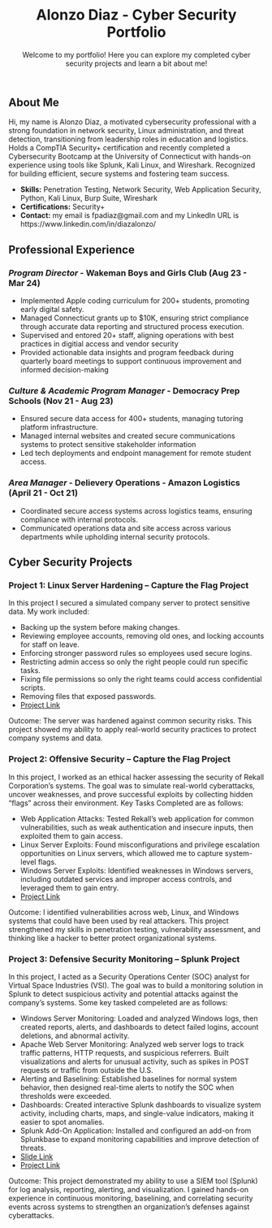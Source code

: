 <!DOCTYPE html>
  <header>
    <h1> Alonzo Diaz - Cyber Security Portfolio</h1>
    <p>Welcome to my portfolio! Here you can explore my completed cyber security projects and learn a bit about me!</p>
  </header>
  <section class="about">
    <h2>About Me</h2>
    <p>
      Hi, my name is Alonzo Diaz, a motivated cybersecurity professional with a strong foundation in network security, Linux administration, and threat detection, transitioning from leadership roles in education and logistics. Holds a CompTIA Security+ certification and recently completed a Cybersecurity Bootcamp at the University of Connecticut with hands-on experience using tools like Splunk, Kali Linux, and Wireshark. Recognized for building efficient, secure systems and fostering team success.
    </p>
    <ul>
      <li><strong>Skills:</strong> Penetration Testing, Network Security, Web Application Security, Python, Kali Linux, Burp Suite, Wireshark</li>
      <li><strong>Certifications:</strong> Security+ </li>
      <li><strong>Contact:</strong> my email is fpadiaz@gmail.com and my LinkedIn URL is https://www.linkedin.com/in/diazalonzo/ </li>
    </ul>
  </section>
  <section class="Professional experience">
    <h2> Professional Experience </h2>
    <div class="Professional experience">
      <h3> <i>Program Director</i> - Wakeman Boys and Girls Club (Aug 23 - Mar 24)</h3>
      <ul> 
      <li> Implemented Apple coding curriculum for 200+ students, promoting early digital safety.  </li>
      <li> Managed Connecticut grants up to $10K, ensuring strict compliance through accurate data reporting and
structured process execution.
</li>
      <li> Supervised and entored 20+ staff, aligning operations with best practices in digitial access and vendor security </li>
        <li>Provided actionable data insights and program feedback during quarterly board meetings to support
continuous improvement and informed decision-making</li>
      </ul>
      </div>
     <div class="Professional experience">
     <h3> <i> Culture & Academic Program Manager</i> - Democracy Prep Schools (Nov 21 - Aug 23) </h3>
     <ul>
       <li>Ensured secure data access for 400+ students, managing tutoring platform infrastructure.
 </li>
       <li>Managed internal websites and created secure communications systems to protect sensitive stakeholder
information</li>
       <li>Led tech deployments and endpoint management for remote student access.</li>
     </ul>
     </div>
    <div class="Professional experience">
    <h3><i>Area Manager</i> - Delievery Operations - Amazon Logistics (April 21 - Oct 21) </h3>
    <ul>
     <li>Coordinated secure access systems across logistics teams, ensuring compliance with internal protocols.
</li>
<li>Communicated operations data and site access across various departments while upholding internal
security protocols.
</li>
     </ul>
    </div>
     
      
  <section class="projects">
    <h2>Cyber Security Projects</h2>
    <div class="project">
      <h3>Project 1: Linux Server Hardening – Capture the Flag Project </h3>
      <p> In this project I secured a simulated company server to protect sensitive data. My work included:
</p>
      <ul>
        <li>Backing up the system before making changes.</li>
        <li>Reviewing employee accounts, removing old ones, and locking accounts for staff on leave.</li>
        <li>Enforcing stronger password rules so employees used secure logins.</li>
        <li>Restricting admin access so only the right people could run specific tasks.</li>
        <li>Fixing file permissions so only the right teams could access confidential scripts.</li>
        <li>Removing files that exposed passwords.</li>
        <li><a href="https://github.com/P15adiaz/cyberace/blob/main/Project_1_AlonzoDiaz.pdf">Project Link</a></li>
      </ul>
      <p> Outcome: The server was hardened against common security risks. This project showed my ability to apply real-world security practices to protect company systems and data. </p>
    </div>
    <div class="project">
      <h3>Project 2: Offensive Security – Capture the Flag Project</h3>
      <p>In this project, I worked as an ethical hacker assessing the security of Rekall Corporation’s systems. The goal was to simulate real-world cyberattacks, uncover weaknesses, and prove successful exploits by collecting hidden “flags” across their environment. Key Tasks Completed are as follows: </p>
      <ul>
        <li>Web Application Attacks: Tested Rekall’s web application for common vulnerabilities, such as weak authentication and insecure inputs, then exploited them to gain access. </li>
        <li>Linux Server Exploits: Found misconfigurations and privilege escalation opportunities on Linux servers, which allowed me to capture system-level flags.</li>
        <li>Windows Server Exploits: Identified weaknesses in Windows servers, including outdated services and improper access controls, and leveraged them to gain entry.
</li>
        <li><a href="https://github.com/P15adiaz/Alonzo-D-Portfolio/blob/main/Project_2_Alonzo%20Diaz.pdf">Project Link</a> </li>
      </ul>
      <p>Outcome: I identified vulnerabilities across web, Linux, and Windows systems that could have been used by real attackers. This project strengthened my skills in penetration testing, vulnerability assessment, and thinking like a hacker to better protect organizational systems.
</p>
    </div>
    <div class="project">
      <h3>Project 3: Defensive Security Monitoring – Splunk Project</h3>
      <p>In this project, I acted as a Security Operations Center (SOC) analyst for Virtual Space Industries (VSI). The goal was to build a monitoring solution in Splunk to detect suspicious activity and potential attacks against the company’s systems. Some key tasked compeleted are as follows: </p>
      <ul>
        <li>Windows Server Monitoring: Loaded and analyzed Windows logs, then created reports, alerts, and dashboards to detect failed logins, account deletions, and abnormal activity.</li>
        <li>Apache Web Server Monitoring: Analyzed web server logs to track traffic patterns, HTTP requests, and suspicious referrers. Built visualizations and alerts for unusual activity, such as spikes in POST requests or traffic from outside the U.S.</li>
        <li> Alerting and Baselining: Established baselines for normal system behavior, then designed real-time alerts to notify the SOC when thresholds were exceeded. </li>
        <li>Dashboards: Created interactive Splunk dashboards to visualize system activity, including charts, maps, and single-value indicators, making it easier to spot anomalies.</li>
        <li>Splunk Add-On Application: Installed and configured an add-on from Splunkbase to expand monitoring capabilities and improve detection of threats.</li>
        <li><a href="https://github.com/P15adiaz/Alonzo-D-Portfolio/blob/main/Project_3_Alonzo%20Diaz_P1.pptx.pdf">Slide Link </a> </li>
        <li><a href="https://github.com/P15adiaz/Alonzo-D-Portfolio/blob/main/Project_3_Alonzo%20Diaz_P2.pdf">Project Link </a> </li>
      </ul>
      <p>Outcome:
This project demonstrated my ability to use a SIEM tool (Splunk) for log analysis, reporting, alerting, and visualization. I gained hands-on experience in continuous monitoring, baselining, and correlating security events across systems to strengthen an organization’s defenses against cyberattacks.
</p>
    </div>
    <!-- Add more projects as needed -->
  </section>
</body>
</html>
